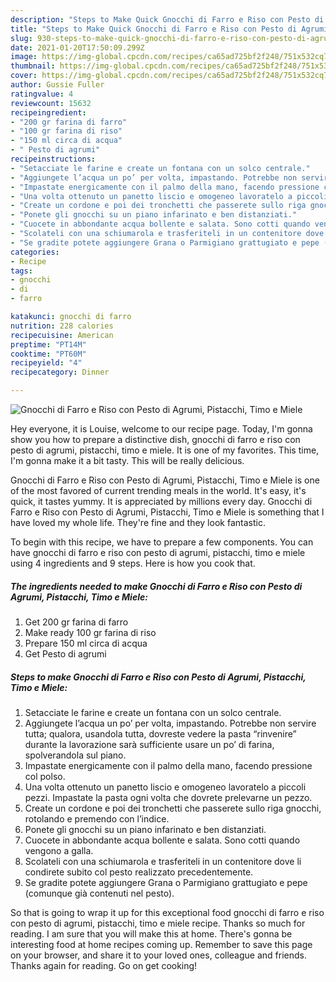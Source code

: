 ```yaml
---
description: "Steps to Make Quick Gnocchi di Farro e Riso con Pesto di Agrumi, Pistacchi, Timo e Miele"
title: "Steps to Make Quick Gnocchi di Farro e Riso con Pesto di Agrumi, Pistacchi, Timo e Miele"
slug: 930-steps-to-make-quick-gnocchi-di-farro-e-riso-con-pesto-di-agrumi-pistacchi-timo-e-miele
date: 2021-01-20T17:50:09.299Z
image: https://img-global.cpcdn.com/recipes/ca65ad725bf2f248/751x532cq70/gnocchi-di-farro-e-riso-con-pesto-di-agrumi-pistacchi-timo-e-miele-recipe-main-photo.jpg
thumbnail: https://img-global.cpcdn.com/recipes/ca65ad725bf2f248/751x532cq70/gnocchi-di-farro-e-riso-con-pesto-di-agrumi-pistacchi-timo-e-miele-recipe-main-photo.jpg
cover: https://img-global.cpcdn.com/recipes/ca65ad725bf2f248/751x532cq70/gnocchi-di-farro-e-riso-con-pesto-di-agrumi-pistacchi-timo-e-miele-recipe-main-photo.jpg
author: Gussie Fuller
ratingvalue: 4
reviewcount: 15632
recipeingredient:
- "200 gr farina di farro"
- "100 gr farina di riso"
- "150 ml circa di acqua"
- " Pesto di agrumi"
recipeinstructions:
- "Setacciate le farine e create un fontana con un solco centrale."
- "Aggiungete l’acqua un po’ per volta, impastando. Potrebbe non servire tutta; qualora, usandola tutta, dovreste vedere la pasta “rinvenire” durante la lavorazione sarà sufficiente usare un po’ di farina, spolverandola sul piano."
- "Impastate energicamente con il palmo della mano, facendo pressione col polso."
- "Una volta ottenuto un panetto liscio e omogeneo lavoratelo a piccoli pezzi. Impastate la pasta ogni volta che dovrete prelevarne un pezzo."
- "Create un cordone e poi dei tronchetti che passerete sullo riga gnocchi, rotolando e premendo con l’indice."
- "Ponete gli gnocchi su un piano infarinato e ben distanziati."
- "Cuocete in abbondante acqua bollente e salata. Sono cotti quando vengono a galla."
- "Scolateli con una schiumarola e trasferiteli in un contenitore dove li condirete subito col pesto realizzato precedentemente."
- "Se gradite potete aggiungere Grana o Parmigiano grattugiato e pepe (comunque già contenuti nel pesto)."
categories:
- Recipe
tags:
- gnocchi
- di
- farro

katakunci: gnocchi di farro 
nutrition: 228 calories
recipecuisine: American
preptime: "PT14M"
cooktime: "PT60M"
recipeyield: "4"
recipecategory: Dinner

---
```



![Gnocchi di Farro e Riso con Pesto di Agrumi, Pistacchi, Timo e Miele](https://img-global.cpcdn.com/recipes/ca65ad725bf2f248/751x532cq70/gnocchi-di-farro-e-riso-con-pesto-di-agrumi-pistacchi-timo-e-miele-recipe-main-photo.jpg)

Hey everyone, it is Louise, welcome to our recipe page. Today, I'm gonna show you how to prepare a distinctive dish, gnocchi di farro e riso con pesto di agrumi, pistacchi, timo e miele. It is one of my favorites. This time, I'm gonna make it a bit tasty. This will be really delicious.

Gnocchi di Farro e Riso con Pesto di Agrumi, Pistacchi, Timo e Miele is one of the most favored of current trending meals in the world. It's easy, it's quick, it tastes yummy. It is appreciated by millions every day. Gnocchi di Farro e Riso con Pesto di Agrumi, Pistacchi, Timo e Miele is something that I have loved my whole life. They're fine and they look fantastic.




To begin with this recipe, we have to prepare a few components. You can have gnocchi di farro e riso con pesto di agrumi, pistacchi, timo e miele using 4 ingredients and 9 steps. Here is how you cook that.

<!--inarticleads1-->

##### The ingredients needed to make Gnocchi di Farro e Riso con Pesto di Agrumi, Pistacchi, Timo e Miele:

1. Get 200 gr farina di farro
1. Make ready 100 gr farina di riso
1. Prepare 150 ml circa di acqua
1. Get  Pesto di agrumi




<!--inarticleads2-->

##### Steps to make Gnocchi di Farro e Riso con Pesto di Agrumi, Pistacchi, Timo e Miele:

1. Setacciate le farine e create un fontana con un solco centrale.
1. Aggiungete l’acqua un po’ per volta, impastando. Potrebbe non servire tutta; qualora, usandola tutta, dovreste vedere la pasta “rinvenire” durante la lavorazione sarà sufficiente usare un po’ di farina, spolverandola sul piano.
1. Impastate energicamente con il palmo della mano, facendo pressione col polso.
1. Una volta ottenuto un panetto liscio e omogeneo lavoratelo a piccoli pezzi. Impastate la pasta ogni volta che dovrete prelevarne un pezzo.
1. Create un cordone e poi dei tronchetti che passerete sullo riga gnocchi, rotolando e premendo con l’indice.
1. Ponete gli gnocchi su un piano infarinato e ben distanziati.
1. Cuocete in abbondante acqua bollente e salata. Sono cotti quando vengono a galla.
1. Scolateli con una schiumarola e trasferiteli in un contenitore dove li condirete subito col pesto realizzato precedentemente.
1. Se gradite potete aggiungere Grana o Parmigiano grattugiato e pepe (comunque già contenuti nel pesto).




So that is going to wrap it up for this exceptional food gnocchi di farro e riso con pesto di agrumi, pistacchi, timo e miele recipe. Thanks so much for reading. I am sure that you will make this at home. There's gonna be interesting food at home recipes coming up. Remember to save this page on your browser, and share it to your loved ones, colleague and friends. Thanks again for reading. Go on get cooking!

